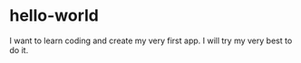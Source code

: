 # hello-world

I want to learn coding and create my very first app.
I will try my very best to do it.
